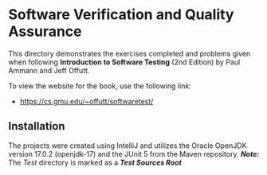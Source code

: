 # Software Verification and Quality Assurance
This directory demonstrates the exercises completed and problems given when following **Introduction to Software Testing** (2nd Edition) by Paul Ammann and Jeff Offutt.

To view the website for the book, use the following link:
- https://cs.gmu.edu/~offutt/softwaretest/

## Installation
The projects were created using IntelliJ and utilizes the Oracle OpenJDK version 17.0.2 (openjdk-17) and the JUnit 5 from the Maven repository. ***Note:*** The *Test* directory is marked as a ***Test Sources Root***
